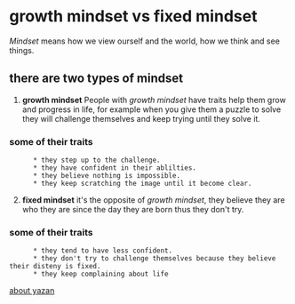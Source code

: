 # growth mindset vs fixed mindset
   *Mindset* means how we view ourself and the world, how we think and see things.
    
    
## there are two types of mindset
 1. **growth mindset**
      People with *growth mindset* have traits help them grow and progress in life, 
      for example when you give them a puzzle to solve they will challenge themselves and keep trying until they solve it.
      
### some of their traits
          * they step up to the challenge.
          * they have confident in their ablilties.
          * they believe nothing is impossible.
          * they keep scratching the image until it become clear.
          
 2. **fixed mindset**
      it's the opposite of *growth mindset*, they believe they are who they are since the day they are born thus they don't try.
      
### some of their traits 
          * they tend to have less confident.
          * they don't try to challenge themselves because they believe their disteny is fixed.
          * they keep complaining about life
          
          
[about yazan](https://github.com/YazanSneneh)
    
    
    
